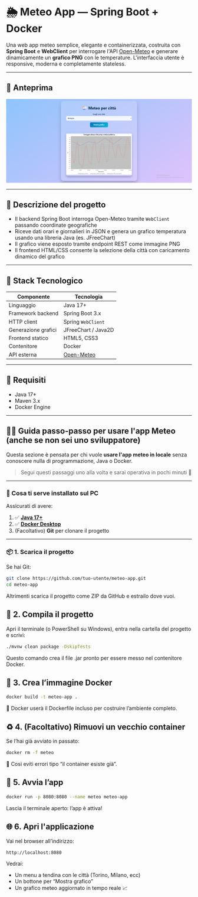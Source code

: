 # 🌦️ Meteo App — Spring Boot + Docker

Una web app meteo semplice, elegante e containerizzata, costruita con **Spring Boot** e **WebClient** per interrogare l'API [Open-Meteo](https://open-meteo.com/) e generare dinamicamente un **grafico PNG** con le temperature. L'interfaccia utente è responsive, moderna e completamente stateless.

---

## 📸 Anteprima

![Anteprima interfaccia](docs/preview.png)

---

## 🧠 Descrizione del progetto

- Il backend Spring Boot interroga Open-Meteo tramite `WebClient` passando coordinate geografiche
- Riceve dati orari e giornalieri in JSON e genera un grafico temperatura usando una libreria Java (es. JFreeChart)
- Il grafico viene esposto tramite endpoint REST come immagine PNG
- Il frontend HTML/CSS consente la selezione della città con caricamento dinamico del grafico

---

## 🧰 Stack Tecnologico

| Componente         | Tecnologia                      |
|--------------------|----------------------------------|
| Linguaggio         | Java 17+                         |
| Framework backend  | Spring Boot 3.x                  |
| HTTP client        | Spring `WebClient`               |
| Generazione grafici| JFreeChart / Java2D              |
| Frontend statico   | HTML5, CSS3                      |
| Contenitore        | Docker                           |
| API esterna        | [Open-Meteo](https://open-meteo.com/) |

---

## 📂 Requisiti

- Java 17+
- Maven 3.x
- Docker Engine

---

## 🧑‍🦯 Guida passo-passo per usare l'app Meteo (anche se non sei uno sviluppatore)

Questa sezione è pensata per chi vuole **usare l'app meteo in locale** senza conoscere nulla di programmazione, Java o Docker.

> Segui questi passaggi uno alla volta e sarai operativa in pochi minuti 🎯

---

### 🔧 Cosa ti serve installato sul PC

Assicurati di avere:

1. ✅ **[Java 17+](https://adoptium.net/temurin/releases/?version=17)**  
2. ✅ **[Docker Desktop](https://www.docker.com/products/docker-desktop)**  
3. (Facoltativo) **Git** per clonare il progetto

---

### 📦 1. Scarica il progetto

Se hai Git:

```bash
git clone https://github.com/tuo-utente/meteo-app.git
cd meteo-app
```
Altrimenti scarica il progetto come ZIP da GitHub e estrailo dove vuoi.

## 🔨 2. Compila il progetto

Apri il terminale (o PowerShell su Windows), entra nella cartella del progetto e scrivi:

```bash
./mvnw clean package -DskipTests
```

Questo comando crea il file .jar pronto per essere messo nel contenitore Docker.

## 🐳 3. Crea l’immagine Docker

```bash
docker build -t meteo-app .
```

🧊 Docker userà il Dockerfile incluso per costruire l’ambiente completo.

## ♻️ 4. (Facoltativo) Rimuovi un vecchio container

Se l’hai già avviato in passato:

```bash
docker rm -f meteo
```

🧽 Così eviti errori tipo “il container esiste già”.

## 🚀 5. Avvia l’app
```bash
docker run -p 8080:8080 --name meteo meteo-app
```

Lascia il terminale aperto: l’app è attiva!

## 🌐 6. Apri l'applicazione

Vai nel browser all’indirizzo:
```bash
http://localhost:8080
```

Vedrai:
- Un menu a tendina con le città (Torino, Milano, ecc)
- Un bottone per “Mostra grafico”
- Un grafico meteo aggiornato in tempo reale 📈
